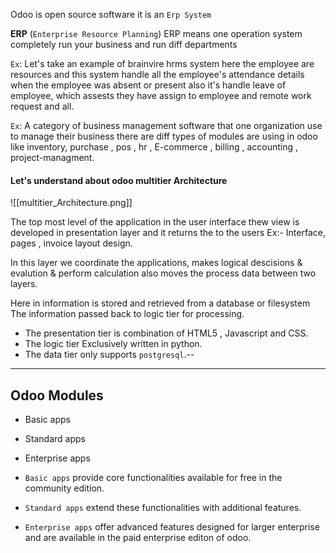 Odoo is open source software it is an `Erp System` 

**ERP** (`Enterprise Resource Planning`)
ERP means one operation system completely run your business and run diff departments

`Ex`: Let's take an example of brainvire hrms system here the employee are resources and this system handle all the employee's attendance details when the employee was absent or present also it's handle leave of employee, which assests they have assign to employee and remote work request and all.

`Ex`: A category of business management software that one organization use to manage their business there are diff types of modules are using in odoo like inventory, purchase , pos , hr , E-commerce , billing , accounting , project-managment.

#### Let's understand about odoo multitier Architecture

![[multitier_Architecture.png]]

The top most level of the application in the user interface thew view is developed in presentation layer and it returns the to the users Ex:- Interface, pages , invoice layout design.

In this layer we coordinate the applications, makes logical descisions & evalution & perform calculation also moves the process data between two layers.

Here in information is stored and retrieved from a database or filesystem The information passed back to logic tier for processing.

- The presentation tier is combination of HTML5 , Javascript and CSS.
- The logic tier Exclusively written in python.
- The data tier only supports `postgresql`.--

---
## Odoo Modules

- Basic apps
- Standard apps
- Enterprise apps

- `Basic apps` provide core functionalities available for free in the community edition.
- `Standard apps` extend these functionalities with additional features.
- `Enterprise apps` offer advanced features designed for larger enterprise and are available in the paid enterprise editon of odoo.


